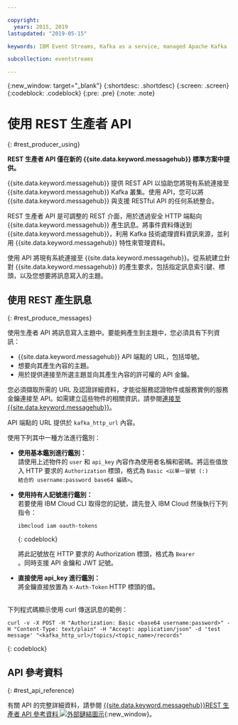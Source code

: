 ```yaml
---

copyright:
  years: 2015, 2019
lastupdated: "2019-05-15"

keywords: IBM Event Streams, Kafka as a service, managed Apache Kafka

subcollection: eventstreams

---
```


{:new_window: target="_blank"}
{:shortdesc: .shortdesc}
{:screen: .screen}
{:codeblock: .codeblock}
{:pre: .pre}
{:note: .note}

# 使用 REST 生產者 API
{: #rest_producer_using}


**REST 生產者 API 僅在新的 {{site.data.keyword.messagehub}} 標準方案中提供。**
<br/>

{{site.data.keyword.messagehub}} 提供 REST API 以協助您將現有系統連接至 {{site.data.keyword.messagehub}} Kafka 叢集。使用 API，您可以將 {{site.data.keyword.messagehub}} 與支援 RESTful API 的任何系統整合。

REST 生產者 API 是可調整的 REST 介面，用於透過安全 HTTP 端點向 {{site.data.keyword.messagehub}} 產生訊息。將事件資料傳送到 {{site.data.keyword.messagehub}}，利用 Kafka 技術處理資料資訊來源，並利用 {{site.data.keyword.messagehub}} 特性來管理資料。

使用 API 將現有系統連接至 {{site.data.keyword.messagehub}}。從系統建立針對 {{site.data.keyword.messagehub}} 的產生要求，包括指定訊息索引鍵、標頭，以及您想要將訊息寫入的主題。


## 使用 REST 產生訊息 
{: #rest_produce_messages}

使用生產者 API 將訊息寫入主題中。要能夠產生到主題中，您必須具有下列資訊：

* {{site.data.keyword.messagehub}} API 端點的 URL，包括埠號。
* 想要向其產生內容的主題。
* 用於提供連接至所選主題並向其產生內容的許可權的 API 金鑰。

您必須擷取所需的 URL 及認證詳細資料，才能從服務認證物件或服務實例的服務金鑰連接至 API。如需建立這些物件的相關資訊，請參閱[連接至 {{site.data.keyword.messagehub}}](/docs/services/EventStreams?topic=eventstreams-connecting)。

API 端點的 URL 提供於 <code>kafka_http_url</code> 內容。

使用下列其中一種方法進行鑑別：

* **使用基本鑑別進行鑑別：**<br/> 
    請使用上述物件的 <code>user</code> 和 <code>api_key</code> 內容作為使用者名稱和密碼。將這些值放入 HTTP 要求的 <code>Authorization</code> 標頭，格式為 <code>Basic <以單一冒號 (:) 結合的 username:password base64 編碼></code>。

* **使用持有人記號進行鑑別：**<br/> 
    若要使用 IBM Cloud CLI 取得您的記號，請先登入 IBM Cloud 然後執行下列指令： 

    ```
    ibmcloud iam oauth-tokens
    ```
    {: codeblock}

    將此記號放在 HTTP 要求的 Authorization 標頭，格式為 <code>Bearer <token></code>。同時支援 API 金鑰和 JWT 記號。 

* **直接使用 api_key 進行鑑別：**<br/> 
    將金鑰直接放置為 <code>X-Auth-Token</code> HTTP 標頭的值。

<br/>
下列程式碼顯示使用 curl 傳送訊息的範例：

```
curl -v -X POST -H "Authorization: Basic <base64 username:password>" -H "Content-Type: text/plain" -H "Accept: application/json" -d 'test message' "<kafka_http_url>/topics/<topic_name>/records"
```
{: codeblock}


## API 參考資料
{: #rest_api_reference}

有關 API 的完整詳細資料，請參閱 [{{site.data.keyword.messagehub}}REST 生產者 API 參考資料 ![外部鏈結圖示](../../icons/launch-glyph.svg "外部鏈結圖示")](https://ibm.github.io/event-streams/api/){:new_window}。












